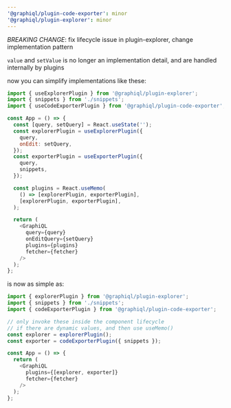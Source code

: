 ```yaml
---
'@graphiql/plugin-code-exporter': minor
'@graphiql/plugin-explorer': minor
---
```


*BREAKING CHANGE*: fix lifecycle issue in plugin-explorer, change implementation pattern

`value` and `setValue` is no longer an implementation detail, and are handled internally by plugins

now you can simplify implementations like these:

```js
import { useExplorerPlugin } from '@graphiql/plugin-explorer';
import { snippets } from './snippets';
import { useCodeExporterPlugin } from '@graphiql/plugin-code-exporter';

const App = () => {
  const [query, setQuery] = React.useState('');
  const explorerPlugin = useExplorerPlugin({
    query,
    onEdit: setQuery,
  });
  const exporterPlugin = useExporterPlugin({
    query,
    snippets,
  });

  const plugins = React.useMemo(
    () => [explorerPlugin, exporterPlugin],
    [explorerPlugin, exporterPlugin],
  );

  return (
    <GraphiQL
      query={query}
      onEditQuery={setQuery}
      plugins={plugins}
      fetcher={fetcher}
    />
  );
};
```

is now as simple as:

```js
import { explorerPlugin } from '@graphiql/plugin-explorer';
import { snippets } from './snippets';
import { codeExporterPlugin } from '@graphiql/plugin-code-exporter';

// only invoke these inside the component lifecycle
// if there are dynamic values, and then use useMemo()
const explorer = explorerPlugin();
const exporter = codeExporterPlugin({ snippets });

const App = () => {
  return (
    <GraphiQL
      plugins={[explorer, exporter]}
      fetcher={fetcher}
    />
  );
};
```
